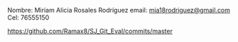 Nombre: Miriam Alicia Rosales Rodríguez
email: mia18rodriguez@gmail.com
Cel: 76555150

https://github.com/Ramax8/SJ_Git_Eval/commits/master

